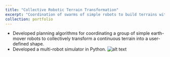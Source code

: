 ```yaml
---
title: "Collective Robotic Terrain Transformation"
excerpt: "Coordination of swarms of simple robots to build terrains with complex shapes<br/><img src='https://github.com/Ericland/Ericland.github.io/blob/master/files/crm/wmrdp_r5_merge1.gif'>"
collection: portfolio
---
```


- Developed planning algorithms for coordinating a group of simple earth-mover robots to collectively transform a continuous terrain into a user-defined shape.
- Developed a multi-robot simulator in Python.
![alt text](https://github.com/Ericland/Ericland.github.io/blob/master/files/crm/wmrdp_r5_merge1.gif)
